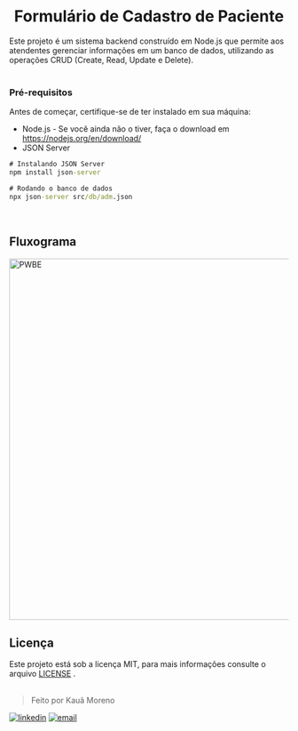 <h1 align="center">Formulário de Cadastro de Paciente</h1>

Este projeto é um sistema backend construído em Node.js que permite aos atendentes gerenciar informações em um banco de dados, utilizando as operações CRUD (Create, Read, Update e Delete).
<br><br>

### Pré-requisitos
Antes de começar, certifique-se de ter instalado em sua máquina:

* Node.js - Se você ainda não o tiver, faça o download em https://nodejs.org/en/download/
* JSON Server
~~~cmd
# Instalando JSON Server
npm install json-server

# Rodando o banco de dados
npx json-server src/db/adm.json
~~~
<br>

## Fluxograma

<img width="650" alt="PWBE" src="https://user-images.githubusercontent.com/119445003/229531857-6d3a7d36-4159-49fc-a828-2cce7b55b050.png">

<br>

## Licença
Este projeto está sob a licença MIT, para mais informações consulte o arquivo [LICENSE](LICENSE) .
<br><br>

> Feito por Kauã Moreno 

[![linkedin](https://img.shields.io/badge/LinkedIn-0077B5?style=for-the-badge&logo=linkedin&logoColor=white)](https://www.linkedin.com/in/kauamoreno/)
[![email](https://img.shields.io/badge/Gmail-D14836?style=for-the-badge&logo=gmail&logoColor=white)](mailto:kaua.moreno2005@gmail.com)
